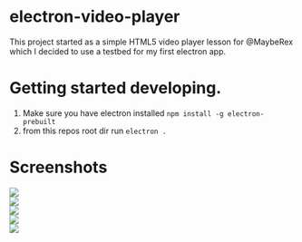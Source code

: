 # electron-video-player
This project started as a simple HTML5 video player lesson for @MaybeRex which I decided to use a testbed for my first electron app.


# Getting started developing.

1. Make sure you have electron installed ` npm install -g electron-prebuilt `
2. from this repos root dir run ` electron . `

# Screenshots

![](https://github.com/RIAEvangelist/electron-video-player/blob/master/screenshots/elPlay-s.png)  
![](https://github.com/RIAEvangelist/electron-video-player/blob/master/screenshots/paused.png)  
![](https://github.com/RIAEvangelist/electron-video-player/blob/master/screenshots/fsPlaying.png)  
![](https://github.com/RIAEvangelist/electron-video-player/blob/master/screenshots/smallPlaying.png)  
![](https://github.com/RIAEvangelist/electron-video-player/blob/master/screenshots/smControls.png)  
